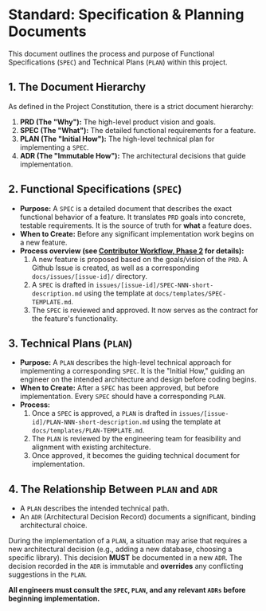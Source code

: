 # Standard: Specification & Planning Documents

This document outlines the process and purpose of Functional Specifications (`SPEC`) and Technical Plans (`PLAN`) within this project.

## 1. The Document Hierarchy

As defined in the Project Constitution, there is a strict document hierarchy:

1.  **PRD (The "Why"):** The high-level product vision and goals.
2.  **SPEC (The "What"):** The detailed functional requirements for a feature.
3.  **PLAN (The "Initial How"):** The high-level technical plan for implementing a `SPEC`.
4.  **ADR (The "Immutable How"):** The architectural decisions that guide implementation.

## 2. Functional Specifications (`SPEC`)

*   **Purpose:** A `SPEC` is a detailed document that describes the exact functional behavior of a feature. It translates `PRD` goals into concrete, testable requirements. It is the source of truth for **what** a feature does.
*   **When to Create:** Before any significant implementation work begins on a new feature.
*   **Process overview (see [Contributor Workflow, Phase 2](../CONTRIBUTING.md) for details):**
    1.  A new feature is proposed based on the goals/vision of the `PRD`. A Github Issue is created, as well as a corresponding `docs/issues/[issue-id]/` directory.
    2.  A `SPEC` is drafted in `issues/[issue-id]/SPEC-NNN-short-description.md` using the template at `docs/templates/SPEC-TEMPLATE.md`.
    3.  The `SPEC` is reviewed and approved. It now serves as the contract for the feature's functionality.

## 3. Technical Plans (`PLAN`)

*   **Purpose:** A `PLAN` describes the high-level technical approach for implementing a corresponding `SPEC`. It is the "Initial How," guiding an engineer on the intended architecture and design before coding begins.
*   **When to Create:** After a `SPEC` has been approved, but before implementation. Every `SPEC` should have a corresponding `PLAN`.
*   **Process:**
    1.  Once a `SPEC` is approved, a `PLAN` is drafted in `issues/[issue-id]/PLAN-NNN-short-description.md` using the template at `docs/templates/PLAN-TEMPLATE.md`.
    2.  The `PLAN` is reviewed by the engineering team for feasibility and alignment with existing architecture.
    3.  Once approved, it becomes the guiding technical document for implementation.

## 4. The Relationship Between `PLAN` and `ADR`

*   A `PLAN` describes the intended technical path.
*   An `ADR` (Architectural Decision Record) documents a significant, binding architectural choice.

During the implementation of a `PLAN`, a situation may arise that requires a new architectural decision (e.g., adding a new database, choosing a specific library). This decision **MUST** be documented in a new `ADR`. The decision recorded in the `ADR` is immutable and **overrides** any conflicting suggestions in the `PLAN`.

**All engineers must consult the `SPEC`, `PLAN`, and any relevant `ADRs` before beginning implementation.**
